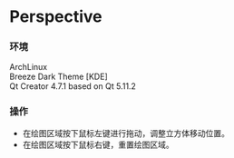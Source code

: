 # Perspective

### 环境
ArchLinux  
Breeze Dark Theme [KDE]  
Qt Creator 4.7.1 based on Qt 5.11.2  

### 操作  
* 在绘图区域按下鼠标左键进行拖动，调整立方体移动位置。  
* 在绘图区域按下鼠标右键，重置绘图区域。  
